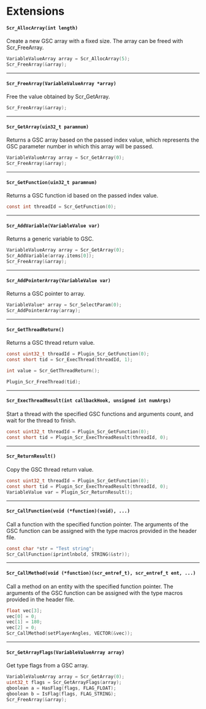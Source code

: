 # Extensions

#### ``Scr_AllocArray(int length)``
Create a new GSC array with a fixed size.
The array can be freed with Scr_FreeArray.

```c
VariableValueArray array = Scr_AllocArray(5);
Scr_FreeArray(&array);
```
<hr>

#### ``Scr_FreeArray(VariableValueArray *array)``
Free the value obtained by Scr_GetArray.

```c
Scr_FreeArray(&array);
```
<hr>

#### ``Scr_GetArray(uin32_t paramnum)``
Returns a GSC array based on the passed index value, which represents the GSC parameter number in which this array will be passed.

```c
VariableValueArray array = Scr_GetArray(0);
Scr_FreeArray(&array);
```
<hr>

#### ``Scr_GetFunction(uin32_t paramnum)``
Returns a GSC function id based on the passed index value.

```c
const int threadId = Scr_GetFunction(0);
```
<hr>

#### ``Scr_AddVariable(VariableValue var)``
Returns a generic variable to GSC.

```c
VariableValueArray array = Scr_GetArray(0);
Scr_AddVariable(array.items[0]);
Scr_FreeArray(&array);
```
<hr>

#### ``Scr_AddPointerArray(VariableValue var)``
Returns a GSC pointer to array.

```c
VariableValue* array = Scr_SelectParam(0);
Scr_AddPointerArray(array);
```
<hr>

#### ``Scr_GetThreadReturn()``
Returns a GSC thread return value.

```c
const uint32_t threadId = Plugin_Scr_GetFunction(0);
const short tid = Scr_ExecThread(threadId, 1);

int value = Scr_GetThreadReturn();

Plugin_Scr_FreeThread(tid);
```
<hr>

#### ``Scr_ExecThreadResult(int callbackHook, unsigned int numArgs)``
Start a thread with the specified GSC functions and arguments count, and wait for the thread to finish.

```c
const uint32_t threadId = Plugin_Scr_GetFunction(0);
const short tid = Plugin_Scr_ExecThreadResult(threadId, 0);
```
<hr>

#### ``Scr_ReturnResult()``
Copy the GSC thread return value.

```c
const uint32_t threadId = Plugin_Scr_GetFunction(0);
const short tid = Plugin_Scr_ExecThreadResult(threadId, 0);
VariableValue var = Plugin_Scr_ReturnResult();
```
<hr>

#### ``Scr_CallFunction(void (*function)(void), ...)``
Call a function with the specified function pointer. The arguments of the GSC function can be assigned with the type macros provided in the header file.

```c
const char *str = "Test string";
Scr_CallFunction(iprintlnbold, STRING(&str));
```
<hr>

#### ``Scr_CallMethod(void (*function)(scr_entref_t), scr_entref_t ent, ...)``
Call a method on an entity with the specified function pointer. The arguments of the GSC function can be assigned with the type macros provided in the header file.

```c
float vec[3];
vec[0] = 0;
vec[1] = 180;
vec[2] = 0;
Scr_CallMethod(setPlayerAngles, VECTOR(&vec));
```
<hr>

#### ``Scr_GetArrayFlags(VariableValueArray array)``
Get type flags from a GSC array.

```c
VariableValueArray array = Scr_GetArray(0);
uint32_t flags = Scr_GetArrayFlags(array);
qboolean a = HasFlag(flags, FLAG_FLOAT);
qboolean b = IsFlag(flags, FLAG_STRING);
Scr_FreeArray(&array);
```
